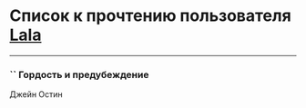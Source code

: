 # Список к прочтению пользователя [Lala](http://vk.com/id76187635)
---

### `` Гордость и предубеждение
Джейн Остин

